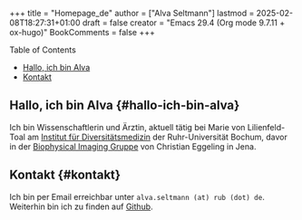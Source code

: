 +++
title = "Homepage_de"
author = ["Alva Seltmann"]
lastmod = 2025-02-08T18:27:31+01:00
draft = false
creator = "Emacs 29.4 (Org mode 9.7.11 + ox-hugo)"
BookComments = false
+++

<div class="ox-hugo-toc toc">

<div class="heading">Table of Contents</div>

- [Hallo, ich bin Alva](#hallo-ich-bin-alva)
- [Kontakt](#kontakt)

</div>
<!--endtoc-->


## Hallo, ich bin Alva {#hallo-ich-bin-alva}

Ich bin Wissenschaftlerin und Ärztin, aktuell tätig bei Marie von
Lilienfeld-Toal am [Institut für Diversitätsmedizin](https://news.rub.de/leute/2023-07-07-medizin-willst-du-mich-behandeln-musst-du-wissen-wer-ich-bin) der Ruhr-Universität Bochum,
davor in der [Biophysical Imaging Gruppe](http://www.biophysical-imaging.com) von Christian Eggeling in Jena.


## Kontakt {#kontakt}

Ich bin per Email erreichbar unter `alva.seltmann (at) rub
(dot) de`. Weiterhin bin ich zu finden auf [Github](https://github.com/aseltmann).

